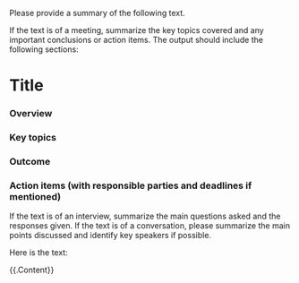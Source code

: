 Please provide a summary of the following text.

If the text is of a meeting, summarize the key topics covered and any important conclusions or action items. The output should include the following sections:
# Title
### Overview
### Key topics
### Outcome
### Action items (with responsible parties and deadlines if mentioned)

If the text is of an interview, summarize the main questions asked and the responses given.
If the text is of a conversation, please summarize the main points discussed and identify key speakers if possible.

Here is the text:
		
{{.Content}}
